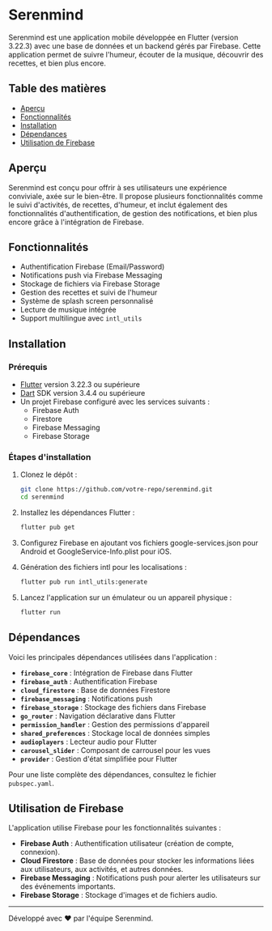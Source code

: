 # Serenmind

Serenmind est une application mobile développée en Flutter (version 3.22.3) avec une base de données et un backend gérés par Firebase. Cette application permet de suivre l'humeur, écouter de la musique, découvrir des recettes, et bien plus encore.

## Table des matières

- [Aperçu](#aperçu)
- [Fonctionnalités](#fonctionnalités)
- [Installation](#installation)
- [Dépendances](#dépendances)
- [Utilisation de Firebase](#utilisation-de-firebase)

## Aperçu

Serenmind est conçu pour offrir à ses utilisateurs une expérience conviviale, axée sur le bien-être. Il propose plusieurs fonctionnalités comme le suivi d'activités, de recettes, d'humeur, et inclut également des fonctionnalités d'authentification, de gestion des notifications, et bien plus encore grâce à l'intégration de Firebase.

## Fonctionnalités

- Authentification Firebase (Email/Password)
- Notifications push via Firebase Messaging
- Stockage de fichiers via Firebase Storage
- Gestion des recettes et suivi de l'humeur
- Système de splash screen personnalisé
- Lecture de musique intégrée
- Support multilingue avec `intl_utils`

## Installation

### Prérequis

- [Flutter](https://flutter.dev/) version 3.22.3 ou supérieure
- [Dart](https://dart.dev/) SDK version 3.4.4 ou supérieure
- Un projet Firebase configuré avec les services suivants :
    - Firebase Auth
    - Firestore
    - Firebase Messaging
    - Firebase Storage

### Étapes d'installation

1. Clonez le dépôt :

   ```bash
   git clone https://github.com/votre-repo/serenmind.git
   cd serenmind
    ```
2. Installez les dépendances Flutter :

   ```bash
   flutter pub get
    ```
3. Configurez Firebase en ajoutant vos fichiers google-services.json pour Android et GoogleService-Info.plist pour iOS.
4. Génération des fichiers intl pour les localisations :
   ```bash
   flutter pub run intl_utils:generate
    ```
5. Lancez l'application sur un émulateur ou un appareil physique :
   ```bash
   flutter run
    ```

## Dépendances

Voici les principales dépendances utilisées dans l'application :

- **`firebase_core`** : Intégration de Firebase dans Flutter
- **`firebase_auth`** : Authentification Firebase
- **`cloud_firestore`** : Base de données Firestore
- **`firebase_messaging`** : Notifications push
- **`firebase_storage`** : Stockage des fichiers dans Firebase
- **`go_router`** : Navigation déclarative dans Flutter
- **`permission_handler`** : Gestion des permissions d'appareil
- **`shared_preferences`** : Stockage local de données simples
- **`audioplayers`** : Lecteur audio pour Flutter
- **`carousel_slider`** : Composant de carrousel pour les vues
- **`provider`** : Gestion d'état simplifiée pour Flutter

Pour une liste complète des dépendances, consultez le fichier `pubspec.yaml`.

## Utilisation de Firebase

L'application utilise Firebase pour les fonctionnalités suivantes :

- **Firebase Auth** : Authentification utilisateur (création de compte, connexion).
- **Cloud Firestore** : Base de données pour stocker les informations liées aux utilisateurs, aux activités, et autres données.
- **Firebase Messaging** : Notifications push pour alerter les utilisateurs sur des événements importants.
- **Firebase Storage** : Stockage d'images et de fichiers audio.

---

Développé avec ❤️ par l'équipe Serenmind.

